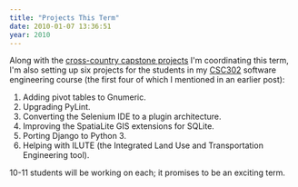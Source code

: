 ```yaml
---
title: "Projects This Term"
date: 2010-01-07 13:36:51
year: 2010
---
```

Along with the <a href="http://ucosp.wordpress.com">cross-country capstone projects</a> I'm coordinating this term, I'm also setting up six projects for the students in my <a href="https://stanley.cdf.toronto.edu/drproject/csc302-2010-01">CSC302</a> software engineering course (the first four of which I mentioned in an earlier post):
<ol>
	<li>Adding pivot tables to Gnumeric.</li>
	<li>Upgrading PyLint.</li>
	<li>Converting the Selenium IDE to a plugin architecture.</li>
	<li>Improving the SpatiaLite GIS extensions for SQLite.</li>
	<li>Porting Django to Python 3.</li>
	<li>Helping with ILUTE (the Integrated Land Use and Transportation Engineering tool).</li>
</ol>
10-11 students will be working on each; it promises to be an exciting term.
